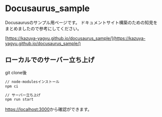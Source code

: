 # Docusaurus_sample

Docusaurusのサンプル用ページです。
ドキュメントサイト構築のための知見をまとめましたので参考にしてください。

[https://kazuya-yagyu.github.io/docusaurus_sample/](https://kazuya-yagyu.github.io/docusaurus_sample/)

## ローカルでのサーバー立ち上げ

git clone後

```bash
// node-modulesインストール
npm ci

// サーバー立ち上げ
npm run start

```

[https://localhost:3000](https://localhost:3000)から確認ができます。
